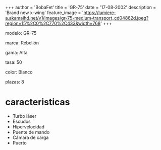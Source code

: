 +++
author = 'BobaFet'
title = 'GR-75'
date = '17-08-2002'
description = 'Brand new x-wing'
feature_image = 'https://lumiere-a.akamaihd.net/v1/images/gr-75-medium-transport_cd04862d.jpeg?region=15%2C0%2C770%2C433&width=768'
+++
<!--more--> 
modelo: GR-75

marca: Rebelión

gama: Alta

tasa: 50

color: Blanco

plazas: 8

# caracteristicas
* Turbo láser
* Escudos
* Hipervelocidad
* Puente de mando
* Cámara de carga
* Puerto

